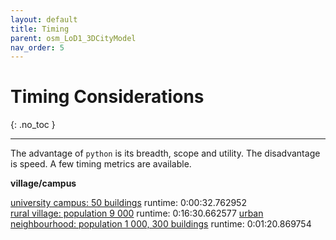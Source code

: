 ```yaml
---
layout: default
title: Timing
parent: osm_LoD1_3DCityModel
nav_order: 5
---
```


# Timing Considerations
{: .no_toc }

<!-- ## Table of contents
{: .no_toc .text-delta }

1. TOC
{:toc} --> 

---

The advantage of `python` is its breadth, scope and utility. The disadvantage is speed. A few timing metrics are available.

**village/campus**  

[university campus: 50 buildings](https://github.com/AdrianKriger/osm_LoD1_3DCityModel/blob/main/village_campus/extra/osm3Dcput_param.json) runtime: 0:00:32.762952  
[rural village: population 9 000](https://github.com/AdrianKriger/osm_LoD1_3DCityModel/blob/main/village_campus/osm3Dmamre_param.json) runtime: 0:16:30.662577
[urban neighbourhood: population 1 000, 300 buildings](https://github.com/AdrianKriger/osm_LoD1_3DCityModel/blob/main/village_campus/extra/osm3DuEstate_param.json) runtime: 0:01:20.869754

